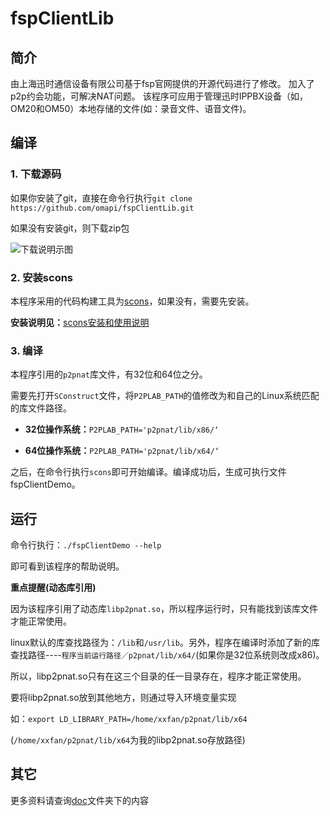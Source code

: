 # fspClientLib

## 简介

由上海迅时通信设备有限公司基于fsp官网提供的开源代码进行了修改。 加入了p2p约会功能，可解决NAT问题。 该程序可应用于管理迅时IPPBX设备（如，OM20和OM50）本地存储的文件(如：录音文件、语音文件)。

## 编译

### 1. 下载源码

如果你安装了git，直接在命令行执行`git clone https://github.com/omapi/fspClientLib.git`

如果没有安装git，则下载zip包

![下载说明示图](http://qiniupicbed.qiniudn.com/upload/7c6db11210dfd89166704ea2d566d3d8.png)

### 2. 安装scons

本程序采用的代码构建工具为[scons](http://scons.org/)，如果没有，需要先安装。

**安装说明见：**[scons安装和使用说明](https://github.com/omapi/fspClientLib/blob/master/doc/scons%E7%9A%84%E5%AE%89%E8%A3%85%E5%92%8C%E4%BD%BF%E7%94%A8%E8%AF%B4%E6%98%8E.md)

### 3. 编译

本程序引用的`p2pnat`库文件，有32位和64位之分。

需要先打开`SConstruct`文件，将`P2PLAB_PATH`的值修改为和自己的Linux系统匹配的库文件路径。

- **32位操作系统：**`P2PLAB_PATH='p2pnat/lib/x86/‘`


- **64位操作系统：**`P2PLAB_PATH='p2pnat/lib/x64/‘`



之后，在命令行执行`scons`即可开始编译。编译成功后，生成可执行文件fspClientDemo。

## 运行

命令行执行：`./fspClientDemo --help`

即可看到该程序的帮助说明。

**重点提醒(动态库引用)**

因为该程序引用了动态库`libp2pnat.so`，所以程序运行时，只有能找到该库文件才能正常使用。

linux默认的库查找路径为：`/lib`和`/usr/lib`。另外，程序在编译时添加了新的库查找路径----`程序当前运行路径／p2pnat/lib/x64/`(如果你是32位系统则改成x86)。

所以，libp2pnat.so只有在这三个目录的任一目录存在，程序才能正常使用。



要将libp2pnat.so放到其他地方，则通过导入环境变量实现

如：`export LD_LIBRARY_PATH=/home/xxfan/p2pnat/lib/x64`

(`/home/xxfan/p2pnat/lib/x64`为我的libp2pnat.so存放路径)



## 其它	

更多资料请查询[doc](https://github.com/omapi/fspClientLib/blob/master/doc/)文件夹下的内容

